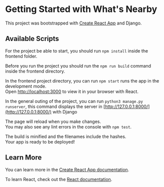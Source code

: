 # Getting Started with What's Nearby

This project was bootstrapped with [Create React App](https://github.com/facebook/create-react-app) and Django.


## Available Scripts
For the project be able to start, you should run `npm install` inside the frontend folder.

Before you run the project you should run the `npm run build` command inside the frontend directory.

In the frontend project directory, you can run `npm start` runs the app in the development mode.\
Open [http://localhost:3000](http://localhost:3000) to view it in your browser with React.

In the general outing of the project, you can run `python3 manage.py runserver`, 
this command displays the server in [http://127.0.0.1:8000/](http://127.0.0.1:8000/) with Django


The page will reload when you make changes.\
You may also see any lint errors in the console with `npm test`.

The build is minified and the filenames include the hashes.\
Your app is ready to be deployed!

## Learn More

You can learn more in the [Create React App documentation](https://facebook.github.io/create-react-app/docs/getting-started).

To learn React, check out the [React documentation](https://reactjs.org/).

